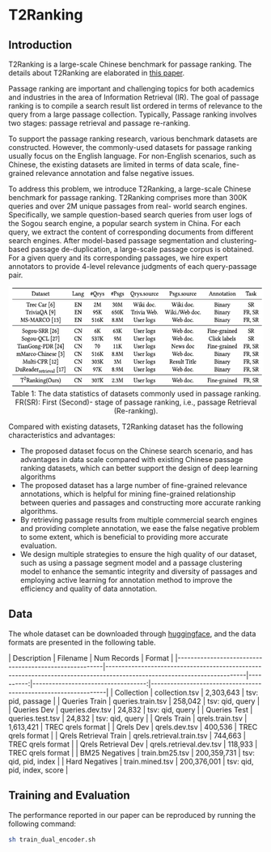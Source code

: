 # T2Ranking

## Introduction
T2Ranking is a large-scale Chinese benchmark for passage ranking. The details about T2Ranking are elaborated in [this paper](https://github.com/THUIR/T2Ranking).


Passage ranking are important and challenging topics for both academics and industries in the area of Information Retrieval (IR). The goal of passage ranking is to compile a search result list ordered in terms of relevance to the query from a large passage collection. Typically, Passage ranking involves two stages: passage retrieval and passage re-ranking. 

To support the passage ranking research, various benchmark datasets are constructed. However, the commonly-used datasets for passage ranking usually focus on the English language. For non-English scenarios, such as Chinese, the existing datasets are limited in terms of data scale, fine-grained relevance annotation and false negative issues.


To address this problem, we introduce T2Ranking, a large-scale Chinese benchmark for passage ranking. T2Ranking comprises more than 300K queries and over 2M unique passages from real- world search engines. Specifically, we sample question-based search queries from user logs of the Sogou search engine, a popular search system in China. For each query, we extract the content of corresponding documents from different search engines. After model-based passage segmentation and clustering-based passage de-duplication, a large-scale passage corpus is obtained. For a given query and its corresponding passages, we hire expert annotators to provide 4-level relevance judgments of each query-passage pair. 


<div align=center><img width="600" height="200" src="pic/stat.png"/></div>
<div align=center>Table 1: The data statistics of datasets commonly used in passage ranking. FR(SR): First (Second)- stage of passage ranking, i.e., passage Retrieval (Re-ranking).</div>



Compared with existing datasets, T2Ranking dataset has the following characteristics and advantages:
* The proposed dataset focus on the Chinese search scenario, and has advantages in data scale compared with existing Chinese passage ranking datasets, which can better support the design of deep learning algorithms
* The proposed dataset has a large number of fine-grained relevance annotations, which is helpful for mining fine-grained relationship between queries and passages and constructing more accurate ranking algorithms.
* By retrieving passage results from multiple commercial search engines and providing complete annotation, we ease the false negative problem to some extent, which is beneficial to providing more accurate evaluation.
* We design multiple strategies to ensure the high quality of our dataset, such as using a passage segment model and a passage clustering model to enhance the semantic integrity and diversity of passages and employing active learning for annotation method to improve the efficiency and quality of data annotation.

## Data
The whole dataset can be downloaded through [huggingface](https://huggingface.co/datasets/THUIR/T2Ranking), and the data formats are presented in the following table.

<div class="center">

| Description                                           | Filename                                                                                                                |                        Num Records | Format                                                         |
|-------------------------------------------------------|-------------------------------------------------------------------------------------------------------------------------|----------:|-----------------------------------:|----------------------------------------------------------------|
| Collection                                | collection.tsv                             |                           2,303,643  | tsv: pid, passage |
| Queries     Train                          | queries.train.tsv                                 |                  258,042  | tsv: qid, query |
| Queries     Dev                          | queries.dev.tsv                                 |                 24,832  | tsv: qid, query |
| Queries     Test                          | queries.test.tsv                                 |                24,832  | tsv: qid, query |
| Qrels Train                               | qrels.train.tsv                                 |             1,613,421  | TREC qrels format |
| Qrels Dev                                 | qrels.dev.tsv                                    |      400,536    | TREC qrels format |
| Qrels Retrieval Train                               | qrels.retrieval.train.tsv                                |            744,663  | TREC qrels format |
| Qrels Retrieval Dev                               | qrels.retrieval.dev.tsv                                |            118,933  | TREC qrels format |
|  BM25 Negatives                               | train.bm25.tsv                                |            200,359,731  | tsv: qid, pid, index |
|  Hard Negatives                               | train.mined.tsv                                |            200,376,001  | tsv: qid, pid, index, score |

</div>


## Training and Evaluation
The performance reported in our paper can be reproduced by running the following command:

```bash
sh train_dual_encoder.sh
```

